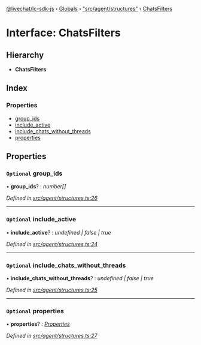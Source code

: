 [@livechat/lc-sdk-js](../README.md) › [Globals](../globals.md) › ["src/agent/structures"](../modules/_src_agent_structures_.md) › [ChatsFilters](_src_agent_structures_.chatsfilters.md)

# Interface: ChatsFilters

## Hierarchy

* **ChatsFilters**

## Index

### Properties

* [group_ids](_src_agent_structures_.chatsfilters.md#optional-group_ids)
* [include_active](_src_agent_structures_.chatsfilters.md#optional-include_active)
* [include_chats_without_threads](_src_agent_structures_.chatsfilters.md#optional-include_chats_without_threads)
* [properties](_src_agent_structures_.chatsfilters.md#optional-properties)

## Properties

### `Optional` group_ids

• **group_ids**? : *number[]*

*Defined in [src/agent/structures.ts:26](https://github.com/livechat/lc-sdk-js/blob/ce4846a/src/agent/structures.ts#L26)*

___

### `Optional` include_active

• **include_active**? : *undefined | false | true*

*Defined in [src/agent/structures.ts:24](https://github.com/livechat/lc-sdk-js/blob/ce4846a/src/agent/structures.ts#L24)*

___

### `Optional` include_chats_without_threads

• **include_chats_without_threads**? : *undefined | false | true*

*Defined in [src/agent/structures.ts:25](https://github.com/livechat/lc-sdk-js/blob/ce4846a/src/agent/structures.ts#L25)*

___

### `Optional` properties

• **properties**? : *[Properties](_src_objects_index_.properties.md)*

*Defined in [src/agent/structures.ts:27](https://github.com/livechat/lc-sdk-js/blob/ce4846a/src/agent/structures.ts#L27)*
